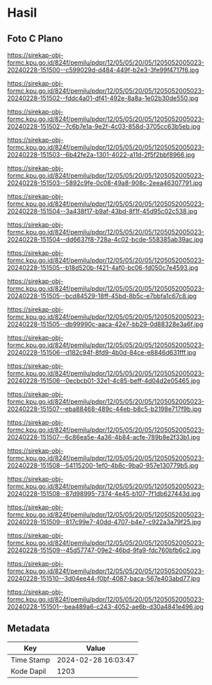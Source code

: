 # Hasil

## Foto C Plano

https://sirekap-obj-formc.kpu.go.id/824f/pemilu/pdpr/12/05/05/20/05/1205052005023-20240228-151500--c599029d-d484-449f-b2e3-3fe99f4717f6.jpg

https://sirekap-obj-formc.kpu.go.id/824f/pemilu/pdpr/12/05/05/20/05/1205052005023-20240228-151502--fddc4a01-df41-492e-8a8a-1e02b30de550.jpg

https://sirekap-obj-formc.kpu.go.id/824f/pemilu/pdpr/12/05/05/20/05/1205052005023-20240228-151502--7c6b7e1a-9e2f-4c03-858d-3705cc63b5eb.jpg

https://sirekap-obj-formc.kpu.go.id/824f/pemilu/pdpr/12/05/05/20/05/1205052005023-20240228-151503--6b42fe2a-1301-4022-a11d-2f5f2bbf8966.jpg

https://sirekap-obj-formc.kpu.go.id/824f/pemilu/pdpr/12/05/05/20/05/1205052005023-20240228-151503--5892c9fe-0c08-49a8-908c-2eea46307791.jpg

https://sirekap-obj-formc.kpu.go.id/824f/pemilu/pdpr/12/05/05/20/05/1205052005023-20240228-151504--3a438f17-b9af-43bd-8f1f-45d95c02c538.jpg

https://sirekap-obj-formc.kpu.go.id/824f/pemilu/pdpr/12/05/05/20/05/1205052005023-20240228-151504--dd6637f8-728a-4c02-bcde-558385ab39ac.jpg

https://sirekap-obj-formc.kpu.go.id/824f/pemilu/pdpr/12/05/05/20/05/1205052005023-20240228-151505--b18d520b-f421-4af0-bc06-fd050c7e4593.jpg

https://sirekap-obj-formc.kpu.go.id/824f/pemilu/pdpr/12/05/05/20/05/1205052005023-20240228-151505--bcd84529-18ff-45bd-8b5c-e7bbfa1c67c8.jpg

https://sirekap-obj-formc.kpu.go.id/824f/pemilu/pdpr/12/05/05/20/05/1205052005023-20240228-151505--db99990c-aaca-42e7-bb29-0d88328e3a6f.jpg

https://sirekap-obj-formc.kpu.go.id/824f/pemilu/pdpr/12/05/05/20/05/1205052005023-20240228-151506--d182c94f-8fd9-4b0d-84ce-e8846d631fff.jpg

https://sirekap-obj-formc.kpu.go.id/824f/pemilu/pdpr/12/05/05/20/05/1205052005023-20240228-151506--0ecbcb01-32e1-4c85-beff-4d04d2e05465.jpg

https://sirekap-obj-formc.kpu.go.id/824f/pemilu/pdpr/12/05/05/20/05/1205052005023-20240228-151507--eba88468-489c-44eb-b8c5-b2198e717f9b.jpg

https://sirekap-obj-formc.kpu.go.id/824f/pemilu/pdpr/12/05/05/20/05/1205052005023-20240228-151507--6c86ea5e-4a36-4b84-acfe-789b8e2f33b1.jpg

https://sirekap-obj-formc.kpu.go.id/824f/pemilu/pdpr/12/05/05/20/05/1205052005023-20240228-151508--54115200-1ef0-4b8c-9ba0-957e130779b5.jpg

https://sirekap-obj-formc.kpu.go.id/824f/pemilu/pdpr/12/05/05/20/05/1205052005023-20240228-151508--87d98995-7374-4e45-b107-7f1db627443d.jpg

https://sirekap-obj-formc.kpu.go.id/824f/pemilu/pdpr/12/05/05/20/05/1205052005023-20240228-151509--817c99e7-40dd-4707-b4e7-c922a3a79f25.jpg

https://sirekap-obj-formc.kpu.go.id/824f/pemilu/pdpr/12/05/05/20/05/1205052005023-20240228-151509--45d57747-09e2-46bd-9fa9-fdc760bfb6c2.jpg

https://sirekap-obj-formc.kpu.go.id/824f/pemilu/pdpr/12/05/05/20/05/1205052005023-20240228-151510--3d04ee44-f0bf-4087-baca-567e403abd77.jpg

https://sirekap-obj-formc.kpu.go.id/824f/pemilu/pdpr/12/05/05/20/05/1205052005023-20240228-151501--bea489a6-c243-4052-ae6b-d30a4841e496.jpg


## Metadata

| Key        | Value               |
| ---------- | ------------------- |
| Time Stamp | 2024-02-28 16:03:47 |
| Kode Dapil | 1203                |




